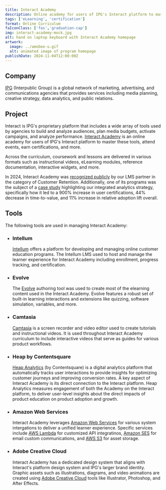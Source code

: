```yaml
---
title: Interact Academy
description: Online academy for users of IPG's Interact platform to master its wide array of marketing tools
tags: ['eLearning', 'certification']
format: Online Curriculum
faIconClass: ['fas','graduation-cap']
img: interact-academy-mock.jpg
alt: hand on laptop keyboard with Interact Academy homepage
artwork:
  image: ../amobee-u.gif
  alt: animated image of program homepage
publishDate: 2024-11-04T12:00:00Z
---
```


## Company

[IPG](https://interpublic.com) (Interpublic Group) is a global network of marketing, advertising, and communications agencies that provides services including media planning, creative strategy, data analytics, and public relations.

## Project

Interact is IPG's proprietary platform that includes a wide array of tools used by agencies to build and analyze audiences, plan media budgets, activate campaigns, and analyze performance. [Interact Academy](https://academy.kinesso.com) is an online academy for users of IPG's Interact platform to master these tools, attend events, earn certifications, and more.

Across the curriculum, coursework and lessons are delivered in various formats such as instructional videos, eLearning modules, reference documentation, interactive widgets, and more.

In 2024, Interact Academy was [recognized publicly](https://www.intellum.com/news/2024-growth-makers-awards-winners) by our LMS partner in the category of Customer Retention. Additionally, one of its programs was the subject of a [case study](https://www.intellum.com/case-studies/kinesso) highlighting our integrated analytics strategy, specifically how it led to a 900% increase in user certifications, 44% decrease in time-to-value, and 11% increase in relative adoption lift overall.

## Tools

The following tools are used in managing Interact Academy:

- ### **Intellum**
  [Intellum](https://www.intellum.com/platform/overview) offers a platform for developing and managing online customer education programs. The Intellum LMS used to host and manage the learner experience for Interact Academy including enrollment, progress tracking, and certification.

- ### **Evolve**
  The [Evolve](https://www.evolveauthoring.com/) authoring tool was used to create most of the elearning content used in the Interact Academy. Evolve features a robust set of built-in learning interactions and extensions like quizzing, software simulation, variables, and more.

- ### **Camtasia**
  [Camtasia](https://www.techsmith.com/video-editor.html) is a screen recorder and video editor used to create tutorials and instructional videos. It is used throughout Interact Academy curriculum to include interactive videos that serve as guides for various product workflows.

- ### **Heap by Contentsquare**
  [Heap Analytics]([url](https://www.heap.io/)) (by Contentsquare) is a digital analytics platform that automatically tracks user interactions to provide insights for optimizing customer journeys and improving conversion rates. A key aspect of Interact Academy is its direct connection to the Interact platform. Heap Analytics measures engagement of both the Academy on the Interact platform, to deliver user-level insights about the direct impacts of product education on product adoption and growth.

- ### **Amazon Web Services**
  Interact Academy leverages [Amazon Web Services](https://aws.amazon.com/) for various system intergations to deliver a unified learner experience. Specific services include [AWS Lambda](https://aws.amazon.com/lambda/) for customized API integratinos, [Amazon SES](https://aws.amazon.com/ses/) for email custom communications, and [AWS S3](https://aws.amazon.com/s3/) for asset storage.

- ### **Adobe Creative Cloud**
  Interact Academy has a dedicated design system that aligns with Interact's platform design system and IPG's larger brand identity. Graphic assets such as illustrations, diagrams, and video animations are created using [Adobe Creative Cloud](https://www.adobe.com/creativecloud) tools like Illustrator, Photoshop, and After Effects.
